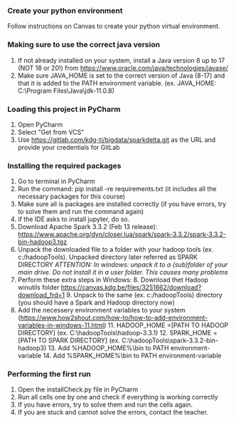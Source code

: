 ### Create your python environment
Follow instructions on Canvas to create your python virtual environment.

### Making sure to use the correct java version
1. If not already installed on your system, install a Java version 8 up to 17 (NOT 18 or 20!) from https://www.oracle.com/java/technologies/javase/
2. Make sure JAVA_HOME is set to the correct version of Java (8-17) and that it is added to the PATH environment variable. (ex. JAVA_HOME: C:\Program Files\Java\jdk-11.0.8\)

### Loading this project in PyCharm
1. Open PyCharm
2. Select "Get from VCS"
3. Use https://gitlab.com/kdg-ti/bigdata/sparkdelta.git as the URL and provide your credentials for GitLab

### Installing the required packages
1. Go to terminal in PyCharm
2. Run the command: pip install -re requirements.txt (it includes all the necessary packages for this course)
3. Make sure all is packages are installed correctly (if you have errors, try to solve them and run the command again)
4. if the IDE asks to install jupyter, do so.
5. Download Apache Spark 3.3.2 (Feb 13 release): https://www.apache.org/dyn/closer.lua/spark/spark-3.3.2/spark-3.3.2-bin-hadoop3.tgz
6. Unpack the downloaded file to a folder with your hadoop tools (ex. c:/hadoopTools). Unpacked directory later referred as SPARK DIRECTORY
_ATTENTION: In windows: unpack it to a (sub)folder of your main drive. Do not install it in a user folder. This causes many problems_
7. Perform these extra steps in Windows:
   8. Download thet Hadoop winutils folder https://canvas.kdg.be/files/3251662/download?download_frd=1
   9. Unpack to the same (ex. c:/hadoopTools) directory (you should have a Spark and Hadoop directory now)
10. Add the necessery environment variables to your system  (https://www.how2shout.com/how-to/how-to-add-environment-variables-in-windows-11.html)
    11. HADOOP_HOME =[PATH TO HADOOP DIRECTORY] (ex. C:\hadoopTools\hadoop-3.3.1\)
    12. SPARK_HOME = [PATH TO SPARK DIRECTORY] (ex. C:\hadoopTools\spark-3.3.2-bin-hadoop3\)
    13. Add %HADOOP_HOME%\bin to PATH environment-variable
    14. Add %SPARK_HOME%\bin to PATH environment-variable

### Performing the first run
1. Open the installCheck.py file in PyCharm
2. Run all cells one by one and check if everything is working correctly
3. If you have errors, try to solve them and run the cells again.
4. If you are stuck and cannot solve the errors, contact the teacher.